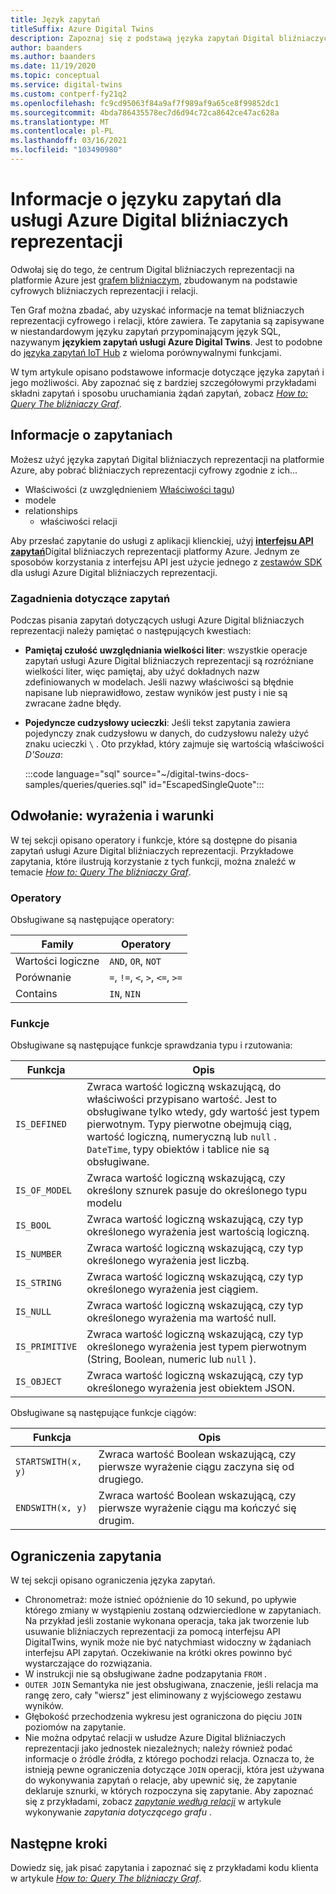 ```yaml
---
title: Język zapytań
titleSuffix: Azure Digital Twins
description: Zapoznaj się z podstawą języka zapytań Digital bliźniaczych reprezentacji na platformie Azure.
author: baanders
ms.author: baanders
ms.date: 11/19/2020
ms.topic: conceptual
ms.service: digital-twins
ms.custom: contperf-fy21q2
ms.openlocfilehash: fc9cd95063f84a9af7f989af9a65ce8f99852dc1
ms.sourcegitcommit: 4bda786435578ec7d6d94c72ca8642ce47ac628a
ms.translationtype: MT
ms.contentlocale: pl-PL
ms.lasthandoff: 03/16/2021
ms.locfileid: "103490980"
---
```

# <a name="about-the-query-language-for-azure-digital-twins"></a>Informacje o języku zapytań dla usługi Azure Digital bliźniaczych reprezentacji

Odwołaj się do tego, że centrum Digital bliźniaczych reprezentacji na platformie Azure jest [grafem bliźniaczym](concepts-twins-graph.md), zbudowanym na podstawie cyfrowych bliźniaczych reprezentacji i relacji. 

Ten Graf można zbadać, aby uzyskać informacje na temat bliźniaczych reprezentacji cyfrowego i relacji, które zawiera. Te zapytania są zapisywane w niestandardowym języku zapytań przypominającym język SQL, nazywanym **językiem zapytań usługi Azure Digital Twins**. Jest to podobne do [języka zapytań IoT Hub](../iot-hub/iot-hub-devguide-query-language.md) z wieloma porównywalnymi funkcjami.

W tym artykule opisano podstawowe informacje dotyczące języka zapytań i jego możliwości. Aby zapoznać się z bardziej szczegółowymi przykładami składni zapytań i sposobu uruchamiania żądań zapytań, zobacz [*How to: Query The bliźniaczy Graf*](how-to-query-graph.md).

## <a name="about-the-queries"></a>Informacje o zapytaniach

Możesz użyć języka zapytań Digital bliźniaczych reprezentacji na platformie Azure, aby pobrać bliźniaczych reprezentacji cyfrowy zgodnie z ich...
* Właściwości (z uwzględnieniem [Właściwości tagu](how-to-use-tags.md))
* modele
* relationships
  - właściwości relacji

Aby przesłać zapytanie do usługi z aplikacji klienckiej, użyj [**interfejsu API zapytań**](/rest/api/digital-twins/dataplane/query)Digital bliźniaczych reprezentacji platformy Azure. Jednym ze sposobów korzystania z interfejsu API jest użycie jednego z [zestawów SDK](how-to-use-apis-sdks.md#overview-data-plane-apis) dla usługi Azure Digital bliźniaczych reprezentacji.

### <a name="considerations-for-querying"></a>Zagadnienia dotyczące zapytań

Podczas pisania zapytań dotyczących usługi Azure Digital bliźniaczych reprezentacji należy pamiętać o następujących kwestiach:
* **Pamiętaj czułość uwzględniania wielkości liter**: wszystkie operacje zapytań usługi Azure Digital bliźniaczych reprezentacji są rozróżniane wielkości liter, więc pamiętaj, aby użyć dokładnych nazw zdefiniowanych w modelach. Jeśli nazwy właściwości są błędnie napisane lub nieprawidłowo, zestaw wyników jest pusty i nie są zwracane żadne błędy.
* **Pojedyncze cudzysłowy ucieczki**: Jeśli tekst zapytania zawiera pojedynczy znak cudzysłowu w danych, do cudzysłowu należy użyć znaku ucieczki `\` . Oto przykład, który zajmuje się wartością właściwości *D'Souza*:

  :::code language="sql" source="~/digital-twins-docs-samples/queries/queries.sql" id="EscapedSingleQuote":::

## <a name="reference-expressions-and-conditions"></a>Odwołanie: wyrażenia i warunki

W tej sekcji opisano operatory i funkcje, które są dostępne do pisania zapytań usługi Azure Digital bliźniaczych reprezentacji. Przykładowe zapytania, które ilustrują korzystanie z tych funkcji, można znaleźć w temacie [*How to: Query The bliźniaczy Graf*](how-to-query-graph.md).

### <a name="operators"></a>Operatory

Obsługiwane są następujące operatory:

| Family | Operatory |
| --- | --- |
| Wartości logiczne |`AND`, `OR`, `NOT` |
| Porównanie | `=`, `!=`, `<`, `>`, `<=`, `>=` |
| Contains | `IN`, `NIN` |

### <a name="functions"></a>Funkcje

Obsługiwane są następujące funkcje sprawdzania typu i rzutowania:

| Funkcja | Opis |
| -------- | ----------- |
| `IS_DEFINED` | Zwraca wartość logiczną wskazującą, do właściwości przypisano wartość. Jest to obsługiwane tylko wtedy, gdy wartość jest typem pierwotnym. Typy pierwotne obejmują ciąg, wartość logiczną, numeryczną lub `null` . `DateTime`, typy obiektów i tablice nie są obsługiwane. |
| `IS_OF_MODEL` | Zwraca wartość logiczną wskazującą, czy określony sznurek pasuje do określonego typu modelu |
| `IS_BOOL` | Zwraca wartość logiczną wskazującą, czy typ określonego wyrażenia jest wartością logiczną. |
| `IS_NUMBER` | Zwraca wartość logiczną wskazującą, czy typ określonego wyrażenia jest liczbą. |
| `IS_STRING` | Zwraca wartość logiczną wskazującą, czy typ określonego wyrażenia jest ciągiem. |
| `IS_NULL` | Zwraca wartość logiczną wskazującą, czy typ określonego wyrażenia ma wartość null. |
| `IS_PRIMITIVE` | Zwraca wartość logiczną wskazującą, czy typ określonego wyrażenia jest typem pierwotnym (String, Boolean, numeric lub `null` ). |
| `IS_OBJECT` | Zwraca wartość logiczną wskazującą, czy typ określonego wyrażenia jest obiektem JSON. |

Obsługiwane są następujące funkcje ciągów:

| Funkcja | Opis |
| -------- | ----------- |
| `STARTSWITH(x, y)` | Zwraca wartość Boolean wskazującą, czy pierwsze wyrażenie ciągu zaczyna się od drugiego. |
| `ENDSWITH(x, y)` | Zwraca wartość Boolean wskazującą, czy pierwsze wyrażenie ciągu ma kończyć się drugim. |

## <a name="query-limitations"></a>Ograniczenia zapytania

W tej sekcji opisano ograniczenia języka zapytań.

* Chronometraż: może istnieć opóźnienie do 10 sekund, po upływie którego zmiany w wystąpieniu zostaną odzwierciedlone w zapytaniach. Na przykład jeśli zostanie wykonana operacja, taka jak tworzenie lub usuwanie bliźniaczych reprezentacji za pomocą interfejsu API DigitalTwins, wynik może nie być natychmiast widoczny w żądaniach interfejsu API zapytań. Oczekiwanie na krótki okres powinno być wystarczające do rozwiązania.
* W instrukcji nie są obsługiwane żadne podzapytania `FROM` .
* `OUTER JOIN` Semantyka nie jest obsługiwana, znaczenie, jeśli relacja ma rangę zero, cały "wiersz" jest eliminowany z wyjściowego zestawu wyników.
* Głębokość przechodzenia wykresu jest ograniczona do pięciu `JOIN` poziomów na zapytanie.
* Nie można odpytać relacji w usłudze Azure Digital bliźniaczych reprezentacji jako jednostek niezależnych; należy również podać informacje o źródle źródła, z którego pochodzi relacja. Oznacza to, że istnieją pewne ograniczenia dotyczące `JOIN` operacji, która jest używana do wykonywania zapytań o relacje, aby upewnić się, że zapytanie deklaruje sznurki, w których rozpoczyna się zapytanie. Aby zapoznać się z przykładami, zobacz [*zapytanie według relacji*](how-to-query-graph.md#query-by-relationship) w artykule wykonywanie *zapytania dotyczącego grafu* .

## <a name="next-steps"></a>Następne kroki

Dowiedz się, jak pisać zapytania i zapoznać się z przykładami kodu klienta w artykule [*How to: Query The bliźniaczy Graf*](how-to-query-graph.md).